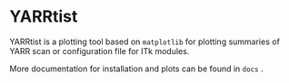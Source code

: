 # YARRtist

YARRtist is a plotting tool based on `matplotlib` for plotting summaries of YARR
scan or configuration file for ITk modules.

More documentation for installation and plots can be found in `docs` .
